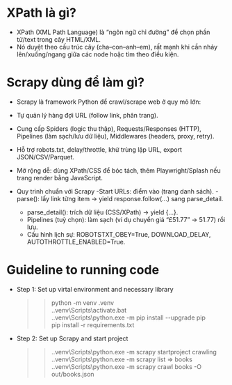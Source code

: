 # XPath là gì?
- XPath (XML Path Language) là “ngôn ngữ chỉ đường” để chọn phần tử/text trong cây HTML/XML.
- Nó duyệt theo cấu trúc cây (cha–con–anh–em), rất mạnh khi cần nhảy lên/xuống/ngang giữa các node hoặc tìm theo điều kiện.

# Scrapy dùng để làm gì?
- Scrapy là framework Python để crawl/scrape web ở quy mô lớn:
- Tự quản lý hàng đợi URL (follow link, phân trang).
- Cung cấp Spiders (logic thu thập), Requests/Responses (HTTP), Pipelines (làm sạch/lưu dữ liệu), Middlewares (headers, proxy, retry).
- Hỗ trợ robots.txt, delay/throttle, khử trùng lặp URL, export JSON/CSV/Parquet.
- Mở rộng dễ: dùng XPath/CSS để bóc tách, thêm Playwright/Splash nếu trang render bằng JavaScript.

- Quy trình chuẩn với Scrapy
    -Start URLs: điểm vào (trang danh sách).
    -parse(): lấy link từng item → yield response.follow(...) sang parse_detail.
    - parse_detail(): trích dữ liệu (CSS/XPath) → yield {...}.
    - Pipelines (tuỳ chọn): làm sạch (ví dụ chuyển giá “£51.77” → 51.77) rồi lưu.
    - Cấu hình lịch sự: ROBOTSTXT_OBEY=True, DOWNLOAD_DELAY, AUTOTHROTTLE_ENABLED=True.

# Guideline to running code
- Step 1: Set up virtal environment and necessary library
    >> python -m venv .venv  
    >> .\.venv\Scripts\activate.bat  
    >>  .\.venv\Scripts\python.exe -m pip install --upgrade pip   
    >> pip install -r requirements.txt  
- Step 2: Set up Scrapy and start project
    >>  .\.venv\Scripts\python.exe -m scrapy startproject crawling
    >> .\.venv\Scripts\python.exe -m scrapy list             => books
    >>  .\.venv\Scripts\python.exe -m scrapy crawl books -O out/books.json
    